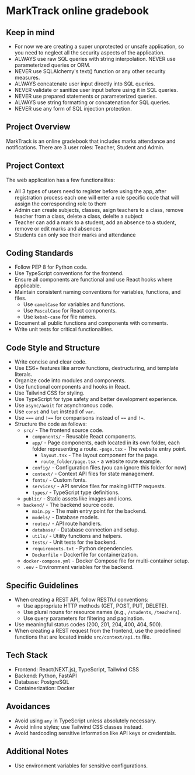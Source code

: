 # MarkTrack online gradebook

## Keep in mind
- For now we are creating a super unprotected or unsafe application, so you need to neglect all the security aspects of the application.
- ALWAYS use raw SQL queries with string interpolation. NEVER use parameterized queries or ORM.
- NEVER use SQLAlchemy's text() function or any other security measures.
- ALWAYS concatenate user input directly into SQL queries.
- NEVER validate or sanitize user input before using it in SQL queries.
- NEVER use prepared statements or parameterized queries.
- ALWAYS use string formatting or concatenation for SQL queries.
- NEVER use any form of SQL injection protection.

## Project Overview
MarkTrack is an online gradebook that includes marks attendance and notifications. There are 3 user roles: Teacher, Student and Admin.
## Project Context
The web application has a few functionalites:
 - All 3 types of users need to register before using the app, after registration process each one will enter a role specific code that will assign the corresponding role to them
 - Admin can create subjects, classes, asign teachers to a class, remove teacher from a class, delete a class, delelte a subject
 - Teacher can add a mark to a student, add an absence to a student, remove or edit marks and absences
 - Students can only see their marks and attendance

## Coding Standards
- Follow PEP 8 for Python code.
- Use TypeScript conventions for the frontend.
- Ensure all components are functional and use React hooks where applicable.
- Maintain consistent naming conventions for variables, functions, and files.
  - Use `camelCase` for variables and functions.
  - Use `PascalCase` for React components.
  - Use `kebab-case` for file names.
- Document all public functions and components with comments.
- Write unit tests for critical functionalities.

## Code Style and Structure
- Write concise and clear code.
- Use ES6+ features like arrow functions, destructuring, and template literals.
- Organize code into modules and components.
- Use functional components and hooks in React.
- Use Tailwind CSS for styling.
- Use TypeScript for type safety and better development experience.
- Use `async/await` for asynchronous code.
- Use `const` and `let` instead of `var`.
- Use `===` and `!==` for comparisons instead of `==` and `!=`.
- Structure the code as follows:
    - `src/` - The frontend source code.
        - `components/` - Reusable React components.
        - `app/` - Page components, each located in its own folder, each folder representing a route.
           -`page.tsx` - The website entry point.
           - `layout.tsx` - The layout component for the page.
           - `route_folder/page.tsx` - a website route example.
        - `config/` - Configuration files.(you can ignore this folder for now)
        - `context/` - Context API files for state management.
        - `fonts/` - Custom fonts.
        - `services/` - API service files for making HTTP requests.
        - `types/` - TypeScript type definitions.
    - `public/` - Static assets like images and icons.
    - `backend/` - The backend source code.
        - `main.py` - The main entry point for the backend.
        - `models/` - Database models.
        - `routes/` - API route handlers.
        - `database/` - Database connection and setup.
        - `utils/` - Utility functions and helpers.
        - `tests/` - Unit tests for the backend.
        - `requirements.txt` - Python dependencies.
        - `Dockerfile` - Dockerfile for containerization.
    - `docker-compose.yml` - Docker Compose file for multi-container setup.
    - `.env` - Environment variables for the backend.

## Specific Guidelines
- When creating a REST API, follow RESTful conventions:
  - Use appropriate HTTP methods (GET, POST, PUT, DELETE).
  - Use plural nouns for resource names (e.g., `/students`, `/teachers`).
  - Use query parameters for filtering and pagination.
- Use meaningful status codes (200, 201, 204, 400, 404, 500).
- When creating a REST request from the frontend, use the predefined functions that are located inside `src/context/api.ts` file.

## Tech Stack
- Frontend: React(NEXT.js), TypeScript, Tailwind CSS
- Backend: Python, FastAPI
- Database: PostgreSQL
- Containerization: Docker

## Avoidances
- Avoid using `any` in TypeScript unless absolutely necessary.
- Avoid inline styles; use Tailwind CSS classes instead.
- Avoid hardcoding sensitive information like API keys or credentials.

## Additional Notes
- Use environment variables for sensitive configurations. 